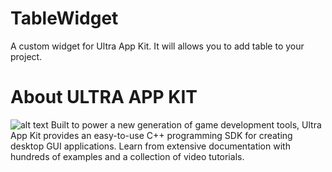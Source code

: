# TableWidget
A custom widget for Ultra App Kit. It will allows you to add table to your project.

# About ULTRA APP KIT 
![alt text](https://www.ultraengine.com/img/appkit_background.jpg)
Built to power a new generation of game development tools, Ultra App Kit provides an easy-to-use C++ programming SDK for creating desktop GUI applications. 
Learn from extensive documentation with hundreds of examples and a collection of video tutorials.
